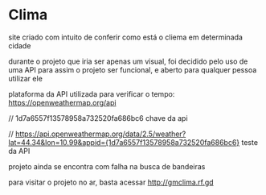 # Clima
 site criado com intuito de conferir como está o cliema em determinada cidade

 durante o projeto que iria ser apenas um visual, foi decidido pelo uso de uma API para assim o projeto ser funcional, e aberto para qualquer pessoa utilizar ele

 plataforma da API utilizada para verificar o tempo: https://openweathermap.org/api

 // 1d7a6557f13578958a732520fa686bc6   chave da api

// https://api.openweathermap.org/data/2.5/weather?lat=44.34&lon=10.99&appid={1d7a6557f13578958a732520fa686bc6} teste da API


projeto ainda se encontra com falha na busca de bandeiras

para visitar o projeto no ar, basta acessar http://gmclima.rf.gd
